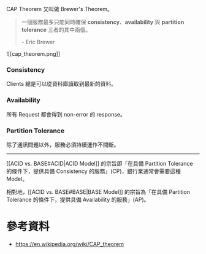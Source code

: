 CAP Theorem 又叫做 Brewer's Theorem。

>一個服務最多只能同時確保 **consistency**、**availability** 與 **partition tolerance** 三者的其中兩個。
>
>\- Eric Brewer

![[cap_theorem.png]]

### Consistency

Clients 總是可以從資料庫讀取到最新的資料。

### Availability

所有 Request 都會得到 non-error 的 response。

### Partition Tolerance

除了通訊問題以外，服務必須持續運作不間斷。

---

[[ACID vs. BASE#ACID|ACID Model]] 的宗旨即「在具備 Partition Tolerance 的條件下，提供具備 Consistency 的服務」(CP)，銀行業通常會需要這種 Model。

相對地，[[ACID vs. BASE#BASE|BASE Model]] 的宗旨為「在具備 Partition Tolerance 的條件下，提供具備 Availability 的服務」(AP)。

# 參考資料

- <https://en.wikipedia.org/wiki/CAP_theorem>

